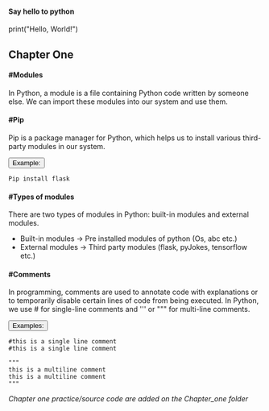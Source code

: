 <h4>Say hello to python</h4>
print("Hello, World!")


<h2>Chapter One</h2>
<h4><b>#Modules</b></h4>
<p>In Python, a module is a file containing Python code written by someone else. We can import these modules into our system and use them.</p>

<h4><b>#Pip</b></h4>
<p>Pip is a package manager for Python, which helps us to install various third-party modules in our system.</p>

<button>Example:</button>
```
Pip install flask
```
<h4><b>#Types of modules</b></h4>
<p>There are two types of modules in Python: built-in modules and external modules.</p>

<ul>
<li>Built-in modules -> Pre installed modules of python (Os, abc etc.)</li>
<li>External modules -> Third party modules (flask, pyJokes, tensorflow etc.)</li>
</ul>

<h4><b>#Comments</b></h4>
<p>In programming, comments are used to annotate code with explanations or to temporarily disable certain lines of code from being executed. In Python, we use # for single-line comments and ''' or """ for multi-line comments.</p>

<button>Examples:</button>
```
#this is a single line comment
#this is a single line comment

"""
this is a multiline comment
this is a multiline comment
"""
```
<i>Chapter one practice/source code are added on the Chapter_one folder</i>